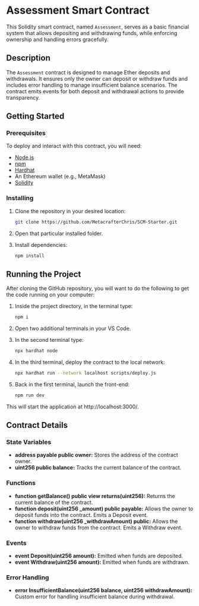# Assessment Smart Contract

This Solidity smart contract, named `Assessment`, serves as a basic financial system that allows depositing and withdrawing funds, while enforcing ownership and handling errors gracefully.

## Description

The `Assessment` contract is designed to manage Ether deposits and withdrawals. It ensures only the owner can deposit or withdraw funds and includes error handling to manage insufficient balance scenarios. The contract emits events for both deposit and withdrawal actions to provide transparency.

## Getting Started

### Prerequisites

To deploy and interact with this contract, you will need:

- [Node.js](https://nodejs.org/)
- [npm](https://www.npmjs.com/)
- [Hardhat](https://hardhat.org/)
- An Ethereum wallet (e.g., MetaMask)
- [Solidity](https://soliditylang.org/)

### Installing

1. Clone the repository in your desired location:
   ```sh
   git clone https://github.com/MetacrafterChris/SCM-Starter.git
   
2. Open that particular installed folder.

3. Install dependencies:
    ```sh
    npm install 

## Running the Project

After cloning the GitHub repository, you will want to do the following to get the code running on your computer:

1. Inside the project directory, in the terminal type:
    ```sh
    npm i

2. Open two additional terminals in your VS Code.

3. In the second terminal type:
    ```sh
    npx hardhat node

4. In the third terminal, deploy the contract to the local network:
    ```sh
    npx hardhat run --network localhost scripts/deploy.js

5. Back in the first terminal, launch the front-end:
    ```sh
    npm run dev
This will start the application at http://localhost:3000/.

## Contract Details

### State Variables

- **address payable public owner:** Stores the address of the contract owner.
- **uint256 public balance:** Tracks the current balance of the contract.

### Functions
- **function getBalance() public view returns(uint256):** Returns the current balance of the contract.
- **function deposit(uint256 _amount) public payable:** Allows the owner to deposit funds into the contract. Emits a Deposit event.
- **function withdraw(uint256 _withdrawAmount) public:** Allows the owner to withdraw funds from the contract. Emits a Withdraw event.

### Events

- **event Deposit(uint256 amount):** Emitted when funds are deposited.
- **event Withdraw(uint256 amount):** Emitted when funds are withdrawn.

### Error Handling
- **error InsufficientBalance(uint256 balance, uint256 withdrawAmount):** Custom error for handling insufficient balance during withdrawal.

